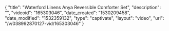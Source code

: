 {
    "title": "Waterford Linens Anya Reversible Comforter Set",
    "description": "",
    "videoid": "165303046",
    "date_created": "1530209458",
    "date_modified": "1532359132",
    "type": "captivate",
    "layout": "video",
    "url": "\/v\/038992870127-vid\/165303046"
}
